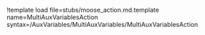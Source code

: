 !template load file=stubs/moose_action.md.template name=MultiAuxVariablesAction syntax=/AuxVariables/MultiAuxVariables/MultiAuxVariablesAction